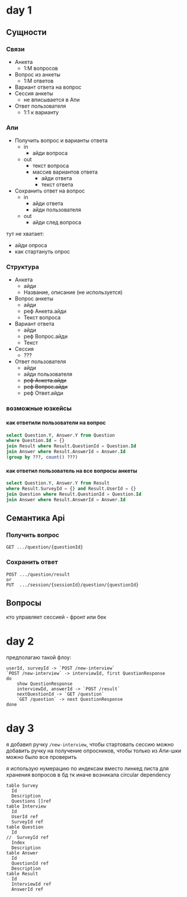 # day 1
## Сущности
### Связи
- Анкета
  - 1:М вопросов
- Вопрос из анкеты
  - 1:М ответов
- Вариант ответа на вопрос
- Сессия анкеты
  - не вписывается в Апи
- Ответ пользователя
    - 1:1 к варианту

### Апи
- Получить вопрос и варианты ответа
  - in
    - айди вопроса
  - out
    - текст вопроса
    - массив вариантов ответа
      - айди ответа
      - текст ответа
- Сохранить ответ на вопрос
  - in
    - айди ответа
    - айди пользователя
  - out
    - айди след вопроса

тут не хватает:
  - айди опроса
  - как стартануть опрос

### Структура
- Анкета
  - айди
  - Название, описание (не используется)
- Вопрос анкеты
  - айди
  - реф Анкета.айди
  - Текст вопроса
- Вариант ответа
  - айди
  - реф Вопрос.айди
  - Текст
- Сессия
  - ???
- Ответ пользователя
  - айди
  - айди пользователя
  - ~~реф Анкета.айди~~
  - ~~реф Вопрос.айди~~
  - реф Ответ.айди

### возможные юзкейсы
#### как ответили пользователи на вопрос
```sql
select Question.Y, Answer.Y from Question
where Question.Id = {}
join Result where Result.QuestionId = Question.Id
join Answer where Result.AnswerId = Answer.Id
(group by ???, count() ???)
```
#### как ответил пользователь на все вопросы анкеты
```sql
select Question.Y, Answer.Y from Result
where Result.SurveyId = {} and Result.UserId = {}
join Question where Result.QuestionId = Question.Id
join Answer where Result.AnswerId = Answer.Id
```

## Семантика Api
### Получить вопрос
```
GET .../question/{questionId}
```
### Сохранить ответ
```
POST .../question/result
or
PUT  .../session/{sessionId}/question/{questionId}
```

## Вопросы
кто управляет сессией - фронт или бек

# day 2

предполагаю такой флоу:
```
userId, surveyId -> `POST /new-interview`
`POST /new-interview` -> interviewId, first QuestionResponse
do
    show QuestionResponse
    interviewId, answerId -> `POST /result`
    nextQuestionId -> `GET /question`
    `GET /question` -> next QuestionResponse
done
```

# day 3
я добавил ручку `/new-interview`, чтобы стартовать сессию
можно добавить ручку на получение опросников, чтобы только из Апи-шки можно было все проверить

я использую нумерацию по индексам вместо линкед листа для хранения вопросов в бд
тк иначе возникала circular dependency

```
table Survey
  Id
  Description
  Questions []ref
table Interview
  Id
  UserId ref
  SurveyId ref
table Question
  Id
//  SurveyId ref
  Index
  Description
table Answer
  Id
  QuestionId ref
  Description
table Result
  Id
  InterviewId ref
  AnswerId ref
```  
